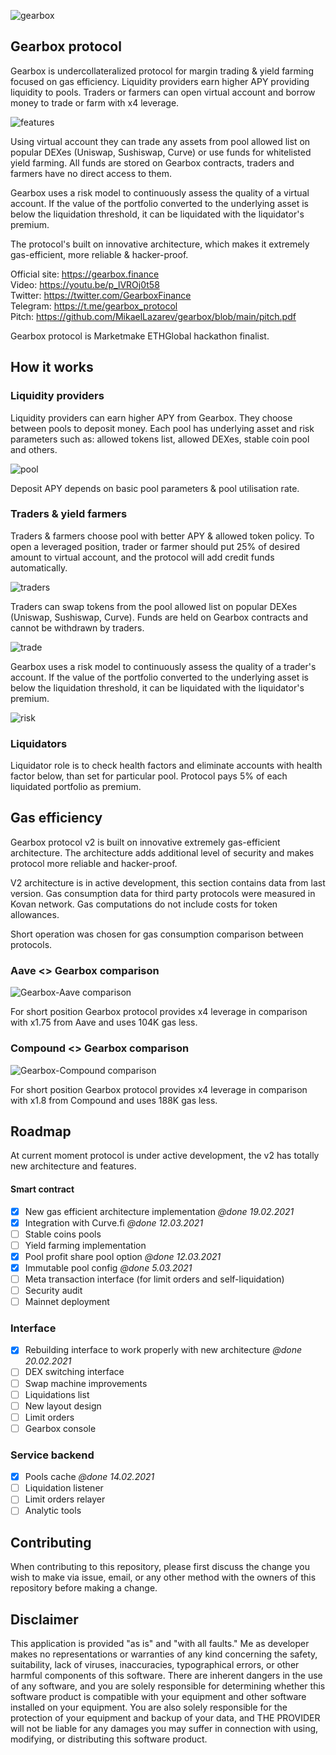 ![gearbox](header.jpeg)

## Gearbox protocol
Gearbox is undercollateralized protocol for margin trading & yield farming focused on gas efficiency. 
Liquidity providers earn higher APY providing liquidity to pools. Traders or farmers can open virtual account
and borrow money to trade or farm with x4 leverage.   

![features](docs/features.jpeg)

Using virtual account they can trade any assets from pool allowed list on popular DEXes (Uniswap, Sushiswap, Curve) 
or use funds for whitelisted yield farming. All funds are stored on Gearbox contracts, traders and farmers have no
direct access to them.

Gearbox uses a risk model to continuously assess the quality of a virtual account. If the value of the portfolio converted 
to the underlying asset is below the liquidation threshold, it can be liquidated with the liquidator's premium.

The protocol's built on innovative architecture, which makes it extremely gas-efficient, more reliable & hacker-proof.

Official site: https://gearbox.finance  
Video: https://youtu.be/p_lVROj0t58  
Twitter: https://twitter.com/GearboxFinance  
Telegram: https://t.me/gearbox_protocol  
Pitch: https://github.com/MikaelLazarev/gearbox/blob/main/pitch.pdf    

Gearbox protocol is Marketmake ETHGlobal hackathon finalist.

## How it works

### Liquidity providers
Liquidity providers can earn higher APY from Gearbox. They choose between pools to deposit money.
Each pool has underlying asset and risk parameters such as: allowed tokens list, allowed DEXes, 
stable coin pool and others.

![pool](docs/pool.jpeg)

Deposit APY depends on basic pool parameters & pool utilisation rate.

### Traders & yield farmers
Traders & farmers choose pool with better APY & allowed token policy. 
To open a leveraged position, trader or farmer should put 25% of desired amount to virtual account,
and the protocol will add credit funds automatically.

![traders](docs/openAccount.jpeg)

Traders can swap tokens from the pool allowed list on popular DEXes (Uniswap, Sushiswap, Curve). 
Funds are held on Gearbox contracts and cannot be withdrawn by traders.

![trade](docs/trade.jpeg)

Gearbox uses a risk model to continuously assess the quality of a trader's account. 
If the value of the portfolio converted to the underlying asset is below the 
liquidation threshold, it can be liquidated with the liquidator's premium.

![risk](docs/risk.jpeg)

### Liquidators
Liquidator role is to check health factors and eliminate accounts with health factor below, 
than set for particular pool. Protocol pays 5% of each liquidated portfolio as premium.

## Gas efficiency
Gearbox protocol v2 is built on innovative extremely gas-efficient architecture.
The architecture adds additional level of security and makes protocol more reliable and hacker-proof.

V2 architecture is in active development, this section contains data from last version. Gas consumption data
for third party protocols were measured in Kovan network. Gas computations do not include costs for token allowances.

Short operation was chosen for gas consumption comparison between protocols.

### Aave <> Gearbox comparison

![Gearbox-Aave comparison](docs/gearbox-aave.jpeg)

For short position Gearbox protocol provides x4 leverage in comparison with x1.75 from Aave and uses 104K gas less. 

### Compound <> Gearbox comparison

![Gearbox-Compound comparison](docs/gearbox-compound.jpeg)

For short position Gearbox protocol provides x4 leverage in comparison with x1.8 from Compound and uses 188K gas less.

## Roadmap

At current moment protocol is under active development, the v2 has totally new
architecture and features.

#### Smart contract
- [x] New gas efficient architecture implementation _@done 19.02.2021_ 
- [x] Integration with Curve.fi _@done 12.03.2021_ 
- [ ] Stable coins pools
- [ ] Yield farming implementation
- [x] Pool profit share pool option _@done 12.03.2021_ 
- [x] Immutable pool config _@done 5.03.2021_ 
- [ ] Meta transaction interface (for limit orders and self-liquidation)
- [ ] Security audit
- [ ] Mainnet deployment

### Interface
- [x] Rebuilding interface to work properly with new architecture _@done 20.02.2021_
- [ ] DEX switching interface
- [ ] Swap machine improvements 
- [ ] Liquidations list  
- [ ] New layout design
- [ ] Limit orders  
- [ ] Gearbox console

### Service backend
- [x] Pools cache _@done 14.02.2021_
- [ ] Liquidation listener
- [ ] Limit orders relayer
- [ ] Analytic tools

## Contributing
When contributing to this repository, please first discuss the change you wish to make via issue, email, or any other method with the owners of this repository before making a change.

## Disclaimer

This application is provided "as is" and "with all faults." Me as developer makes no representations or
warranties of any kind concerning the safety, suitability, lack of viruses, inaccuracies, typographical
errors, or other harmful components of this software. There are inherent dangers in the use of any software,
and you are solely responsible for determining whether this software product is compatible with your equipment and
other software installed on your equipment. You are also solely responsible for the protection of your equipment
and backup of your data, and THE PROVIDER will not be liable for any damages you may suffer in connection with using,
modifying, or distributing this software product.
